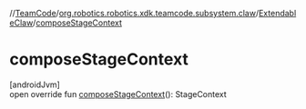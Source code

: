 //[TeamCode](../../../index.md)/[org.robotics.robotics.xdk.teamcode.subsystem.claw](../index.md)/[ExtendableClaw](index.md)/[composeStageContext](compose-stage-context.md)

# composeStageContext

[androidJvm]\
open override fun [composeStageContext](compose-stage-context.md)(): StageContext
